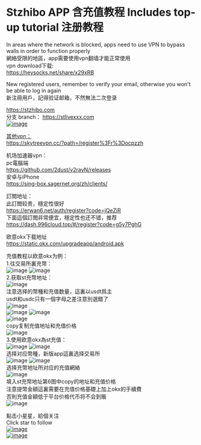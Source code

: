 # Stzhibo APP 含充值教程 Includes top-up tutorial 注册教程

In areas where the network is blocked, apps need to use VPN to bypass walls in order to function properly  
網絡受限的地區，app需要使用vpn翻墙才能正常使用  
vpn download下载:  
https://heysocks.net/share/x29xRB  
 
  
New registered users, remember to verify your email, otherwise you won't be able to log in again  
新注冊用戶，記得验证邮箱，不然無法二次登录  
  
  
https://stzhibo.com  
分支 branch：
https://stlivexxx.com  
<a href="https://stlivexxx.com"><img src="https://github.com/stripchat-kiki-2025/stlivexxx/blob/main/image/938d22c6.png" alt="image" style="max-width: 100%;">  
  
  
其他vpn：  
https://skytreevpn.cc/?path=/register%3Fr%3Docpzzh    
 
机场加速器vpn：  
  pc電腦端  
    https://github.com/2dust/v2rayN/releases   
  安卓与iPhone    
    https://sing-box.sagernet.org/zh/clients/    
 
訂閲地址：   
  此訂閲较贵，穩定性很好   
    https://erwan6.net/auth/register?code=jQeZiR   
  下面這個訂閲非常便宜，穩定性也还不错，推荐   
    https://dash.996cloud.top/#/register?code=g5y7PghG    

欧意okx下载地址  
https://static.okx.com/upgradeapp/android.apk  
  
充值教程以欧意okx为例：  
1.往交易所裏充幣：  
<img src="https://github.com/Stripchat-APP/stlivexxx/blob/main/image/okc1.jpg" alt="image" style="max-width: 100%;"> <img src="https://github.com/Stripchat-APP/stlivexxx/blob/main/image/okc2.jpg" alt="image" style="max-width: 100%;">     
2.获取st充幣地址：    
<img src="https://github.com/Stripchat-APP/stlivexxx/blob/main/image/st1.jpg" alt="image" style="max-width: 100%;">    
注意选择的幣種和充值数量，這裏以usdt爲主  
usdt和usdc只有一個字母之差注意別選錯了   
<img src="https://github.com/Stripchat-APP/stlivexxx/blob/main/image/st2.jpg" alt="image" style="max-width: 100%;">    
<img src="https://github.com/Stripchat-APP/stlivexxx/blob/main/image/st3.jpg" alt="image" style="max-width: 100%;"> <img src="https://github.com/Stripchat-APP/stlivexxx/blob/main/image/st4.jpg" alt="image" style="max-width: 100%;">   
<img src="https://github.com/Stripchat-APP/stlivexxx/blob/main/image/st5.jpg" alt="image" style="max-width: 100%;">   
copy复制充值地址和充值价格    
<img src="https://github.com/Stripchat-APP/stlivexxx/blob/main/image/st6.jpg" alt="image" style="max-width: 100%;">   
3.使用欧意okx為st充值：  
<img src="https://github.com/Stripchat-APP/stlivexxx/blob/main/image/okst1.jpg" alt="image" style="max-width: 100%;"> <img src="https://github.com/Stripchat-APP/stlivexxx/blob/main/image/okst2.jpg" alt="image" style="max-width: 100%;">   
选择对应幣種，新版app這裏选择交易所    
<img src="https://github.com/Stripchat-APP/stlivexxx/blob/main/image/okst3.jpg" alt="image" style="max-width: 100%;"> <img src="https://github.com/Stripchat-APP/stlivexxx/blob/main/image/okst4.jpg" alt="image" style="max-width: 100%;">     
选择充幣地址所对应的充值網絡   
<img src="https://github.com/Stripchat-APP/stlivexxx/blob/main/image/okst5.jpg" alt="image" style="max-width: 100%;">   
填入st充幣地址第6图中copy的地址和充值价格   
注意提幣金額這裏需要在充值价格基礎上加上okx的手續費   
否則充值金額低于平台价格代币将不会到賬   
<img src="https://github.com/Stripchat-APP/stlivexxx/blob/main/image/okst6.jpg" alt="image" style="max-width: 100%;">    



點击小星星，給個关注   
Click star to follow     
<a href="https://stlivexxx.com"><img src="https://github.com/stripchat-kiki-2025/stlivexxx/blob/main/image/1c5e9769-951c-4ab5-8beb-4ad513624600.jpg" alt="image" style="max-width: 100%;">   
<a href="https://stlivexxx.com"><img src="https://github.com/stripchat-kiki-2025/stlivexxx/blob/main/image/35b475b9-b995-495f-94c5-b2b8df259d51.jpg" alt="image" style="max-width: 100%;">  
